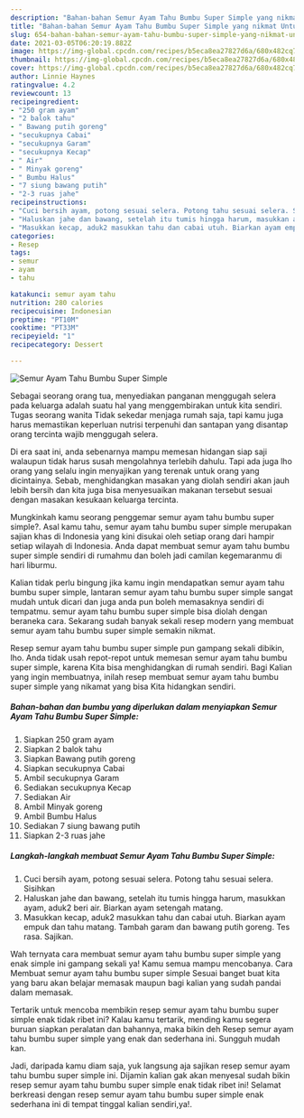 ```yaml
---
description: "Bahan-bahan Semur Ayam Tahu Bumbu Super Simple yang nikmat Untuk Jualan"
title: "Bahan-bahan Semur Ayam Tahu Bumbu Super Simple yang nikmat Untuk Jualan"
slug: 654-bahan-bahan-semur-ayam-tahu-bumbu-super-simple-yang-nikmat-untuk-jualan
date: 2021-03-05T06:20:19.882Z
image: https://img-global.cpcdn.com/recipes/b5eca8ea27827d6a/680x482cq70/semur-ayam-tahu-bumbu-super-simple-foto-resep-utama.jpg
thumbnail: https://img-global.cpcdn.com/recipes/b5eca8ea27827d6a/680x482cq70/semur-ayam-tahu-bumbu-super-simple-foto-resep-utama.jpg
cover: https://img-global.cpcdn.com/recipes/b5eca8ea27827d6a/680x482cq70/semur-ayam-tahu-bumbu-super-simple-foto-resep-utama.jpg
author: Linnie Haynes
ratingvalue: 4.2
reviewcount: 13
recipeingredient:
- "250 gram ayam"
- "2 balok tahu"
- " Bawang putih goreng"
- "secukupnya Cabai"
- "secukupnya Garam"
- "secukupnya Kecap"
- " Air"
- " Minyak goreng"
- " Bumbu Halus"
- "7 siung bawang putih"
- "2-3 ruas jahe"
recipeinstructions:
- "Cuci bersih ayam, potong sesuai selera. Potong tahu sesuai selera. Sisihkan"
- "Haluskan jahe dan bawang, setelah itu tumis hingga harum, masukkan ayam, aduk2 beri air. Biarkan ayam setengah matang."
- "Masukkan kecap, aduk2 masukkan tahu dan cabai utuh. Biarkan ayam empuk dan tahu matang. Tambah garam dan bawang putih goreng. Tes rasa. Sajikan."
categories:
- Resep
tags:
- semur
- ayam
- tahu

katakunci: semur ayam tahu 
nutrition: 280 calories
recipecuisine: Indonesian
preptime: "PT10M"
cooktime: "PT33M"
recipeyield: "1"
recipecategory: Dessert

---
```



![Semur Ayam Tahu Bumbu Super Simple](https://img-global.cpcdn.com/recipes/b5eca8ea27827d6a/680x482cq70/semur-ayam-tahu-bumbu-super-simple-foto-resep-utama.jpg)

Sebagai seorang orang tua, menyediakan panganan menggugah selera pada keluarga adalah suatu hal yang menggembirakan untuk kita sendiri. Tugas seorang  wanita Tidak sekedar menjaga rumah saja, tapi kamu juga harus memastikan keperluan nutrisi terpenuhi dan santapan yang disantap orang tercinta wajib menggugah selera.

Di era  saat ini, anda sebenarnya mampu memesan hidangan siap saji walaupun tidak harus susah mengolahnya terlebih dahulu. Tapi ada juga lho orang yang selalu ingin menyajikan yang terenak untuk orang yang dicintainya. Sebab, menghidangkan masakan yang diolah sendiri akan jauh lebih bersih dan kita juga bisa menyesuaikan makanan tersebut sesuai dengan masakan kesukaan keluarga tercinta. 



Mungkinkah kamu seorang penggemar semur ayam tahu bumbu super simple?. Asal kamu tahu, semur ayam tahu bumbu super simple merupakan sajian khas di Indonesia yang kini disukai oleh setiap orang dari hampir setiap wilayah di Indonesia. Anda dapat membuat semur ayam tahu bumbu super simple sendiri di rumahmu dan boleh jadi camilan kegemaranmu di hari liburmu.

Kalian tidak perlu bingung jika kamu ingin mendapatkan semur ayam tahu bumbu super simple, lantaran semur ayam tahu bumbu super simple sangat mudah untuk dicari dan juga anda pun boleh memasaknya sendiri di tempatmu. semur ayam tahu bumbu super simple bisa diolah dengan beraneka cara. Sekarang sudah banyak sekali resep modern yang membuat semur ayam tahu bumbu super simple semakin nikmat.

Resep semur ayam tahu bumbu super simple pun gampang sekali dibikin, lho. Anda tidak usah repot-repot untuk memesan semur ayam tahu bumbu super simple, karena Kita bisa menghidangkan di rumah sendiri. Bagi Kalian yang ingin membuatnya, inilah resep membuat semur ayam tahu bumbu super simple yang nikamat yang bisa Kita hidangkan sendiri.

<!--inarticleads1-->

##### Bahan-bahan dan bumbu yang diperlukan dalam menyiapkan Semur Ayam Tahu Bumbu Super Simple:

1. Siapkan 250 gram ayam
1. Siapkan 2 balok tahu
1. Siapkan  Bawang putih goreng
1. Siapkan secukupnya Cabai
1. Ambil secukupnya Garam
1. Sediakan secukupnya Kecap
1. Sediakan  Air
1. Ambil  Minyak goreng
1. Ambil  Bumbu Halus
1. Sediakan 7 siung bawang putih
1. Siapkan 2-3 ruas jahe




<!--inarticleads2-->

##### Langkah-langkah membuat Semur Ayam Tahu Bumbu Super Simple:

1. Cuci bersih ayam, potong sesuai selera. Potong tahu sesuai selera. Sisihkan
1. Haluskan jahe dan bawang, setelah itu tumis hingga harum, masukkan ayam, aduk2 beri air. Biarkan ayam setengah matang.
1. Masukkan kecap, aduk2 masukkan tahu dan cabai utuh. Biarkan ayam empuk dan tahu matang. Tambah garam dan bawang putih goreng. Tes rasa. Sajikan.




Wah ternyata cara membuat semur ayam tahu bumbu super simple yang enak simple ini gampang sekali ya! Kamu semua mampu mencobanya. Cara Membuat semur ayam tahu bumbu super simple Sesuai banget buat kita yang baru akan belajar memasak maupun bagi kalian yang sudah pandai dalam memasak.

Tertarik untuk mencoba membikin resep semur ayam tahu bumbu super simple enak tidak ribet ini? Kalau kamu tertarik, mending kamu segera buruan siapkan peralatan dan bahannya, maka bikin deh Resep semur ayam tahu bumbu super simple yang enak dan sederhana ini. Sungguh mudah kan. 

Jadi, daripada kamu diam saja, yuk langsung aja sajikan resep semur ayam tahu bumbu super simple ini. Dijamin kalian gak akan menyesal sudah bikin resep semur ayam tahu bumbu super simple enak tidak ribet ini! Selamat berkreasi dengan resep semur ayam tahu bumbu super simple enak sederhana ini di tempat tinggal kalian sendiri,ya!.

